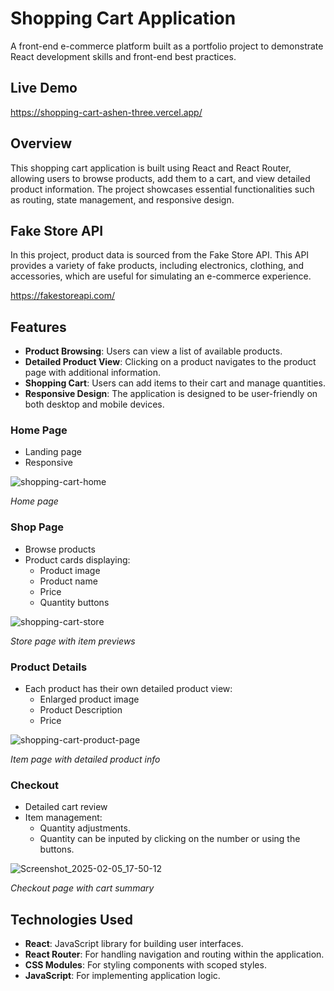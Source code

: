 # Shopping Cart Application
A front-end e-commerce platform built as a portfolio project to demonstrate React development skills and front-end best practices.

## Live Demo
https://shopping-cart-ashen-three.vercel.app/

## Overview

This shopping cart application is built using React and React Router, allowing users to browse products, add them to a cart, and view detailed product information. The project showcases essential functionalities such as routing, state management, and responsive design.

## Fake Store API
In this project, product data is sourced from the Fake Store API. This API provides a variety of fake products, including electronics, clothing, and accessories, which are useful for simulating an e-commerce experience. 

https://fakestoreapi.com/

## Features
- **Product Browsing**: Users can view a list of available products.
- **Detailed Product View**: Clicking on a product navigates to the product page with additional information.
- **Shopping Cart**: Users can add items to their cart and manage quantities.
- **Responsive Design**: The application is designed to be user-friendly on both desktop and mobile devices.

### Home Page
- Landing page
- Responsive

![shopping-cart-home](https://github.com/user-attachments/assets/2dd9e111-678b-4853-8db1-d4b5736e8711)

*Home page*

### Shop Page
- Browse products
- Product cards displaying:
  - Product image
  - Product name
  - Price
  - Quantity buttons

![shopping-cart-store](https://github.com/user-attachments/assets/09227a2a-d959-48f2-b16f-41307f9433bb)

*Store page with item previews*

### Product Details
- Each product has their own detailed product view:
  - Enlarged product image
  - Product Description
  - Price

![shopping-cart-product-page](https://github.com/user-attachments/assets/a8a994b5-01df-45c2-afa8-e8285f3e0afa)

*Item page with detailed product info*

### Checkout
- Detailed cart review
- Item management:
  - Quantity adjustments.
  - Quantity can be inputed by clicking on the number or using the buttons.

![Screenshot_2025-02-05_17-50-12](https://github.com/user-attachments/assets/71f0d04d-a9fe-4a51-b0b9-ba554b7e8bec)

*Checkout page with cart summary*

## Technologies Used

- **React**: JavaScript library for building user interfaces.
- **React Router**: For handling navigation and routing within the application.
- **CSS Modules**: For styling components with scoped styles.
- **JavaScript**: For implementing application logic.
